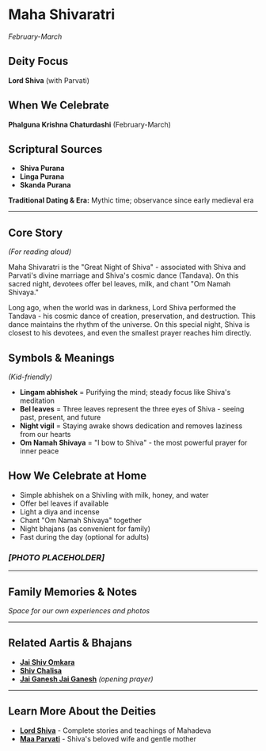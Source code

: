 # Maha Shivaratri
*February-March*

## Deity Focus
**Lord Shiva** (with Parvati)

## When We Celebrate
**Phalguna Krishna Chaturdashi** (February-March)

## Scriptural Sources
- **Shiva Purana**
- **Linga Purana**
- **Skanda Purana**

**Traditional Dating & Era:** Mythic time; observance since early medieval era

---

## Core Story
*(For reading aloud)*

Maha Shivaratri is the "Great Night of Shiva" - associated with Shiva and Parvati's divine marriage and Shiva's cosmic dance (Tandava). On this sacred night, devotees offer bel leaves, milk, and chant "Om Namah Shivaya."

Long ago, when the world was in darkness, Lord Shiva performed the Tandava - his cosmic dance of creation, preservation, and destruction. This dance maintains the rhythm of the universe. On this special night, Shiva is closest to his devotees, and even the smallest prayer reaches him directly.

## Symbols & Meanings
*(Kid-friendly)*

- **Lingam abhishek** = Purifying the mind; steady focus like Shiva's meditation
- **Bel leaves** = Three leaves represent the three eyes of Shiva - seeing past, present, and future
- **Night vigil** = Staying awake shows dedication and removes laziness from our hearts
- **Om Namah Shivaya** = "I bow to Shiva" - the most powerful prayer for inner peace

## How We Celebrate at Home

- Simple abhishek on a Shivling with milk, honey, and water
- Offer bel leaves if available
- Light a diya and incense
- Chant "Om Namah Shivaya" together
- Night bhajans (as convenient for family)
- Fast during the day (optional for adults)

### *[PHOTO PLACEHOLDER]*

---

## Family Memories & Notes
*Space for our own experiences and photos*

---

## Related Aartis & Bhajans

- **[Jai Shiv Omkara](../section2-aartis-bhajans/08-jai-shiv-omkara.md)**
- **[Shiv Chalisa](../section2-aartis-bhajans/11-shiv-chalisa.md)**
- **[Jai Ganesh Jai Ganesh](../section2-aartis-bhajans/06-jai-ganesh.md)** *(opening prayer)*

---

## Learn More About the Deities

- **[Lord Shiva](../section3-deities/01-lord-shiva.md)** - Complete stories and teachings of Mahadeva
- **[Maa Parvati](../section3-deities/08-maa-parvati.md)** - Shiva's beloved wife and gentle mother